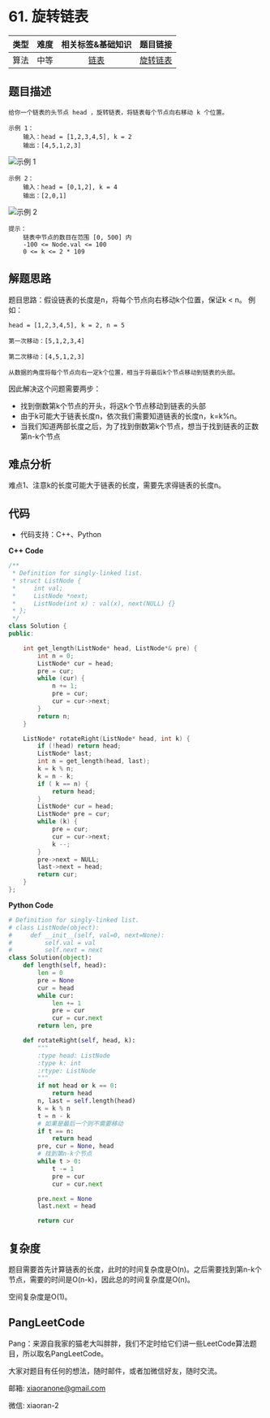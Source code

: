 # 61. 旋转链表


| 类型 | 难度 | 相关标签&基础知识 | 题目链接 |
| :------: | :--------: | :---: | :------: | 
| 算法 | 中等 | [链表](#) | [旋转链表](https://leetcode-cn.com/problems/rotate-list/) | 

## 题目描述

```
给你一个链表的头节点 head ，旋转链表，将链表每个节点向右移动 k 个位置。
```

```
示例 1：
    输入：head = [1,2,3,4,5], k = 2
    输出：[4,5,1,2,3]

```
![示例 1](https://assets.leetcode.com/uploads/2020/11/13/rotate1.jpg)
```
示例 2：
    输入：head = [0,1,2], k = 4
    输出：[2,0,1]
```
![示例 2](https://assets.leetcode.com/uploads/2020/11/13/roate2.jpg)


```
提示：
    链表中节点的数目在范围 [0, 500] 内
    -100 <= Node.val <= 100
    0 <= k <= 2 * 109
```

## 解题思路

题目思路：假设链表的长度是n，将每个节点向右移动k个位置，保证k < n。
例如：
```
head = [1,2,3,4,5], k = 2, n = 5

第一次移动：[5,1,2,3,4]

第二次移动：[4,5,1,2,3]

从数据的角度将每个节点向右一定k个位置，相当于将最后k个节点移动到链表的头部。
```

因此解决这个问题需要两步：
- 找到倒数第k个节点的开头，将这k个节点移动到链表的头部
- 由于k可能大于链表长度n，依次我们需要知道链表的长度n，k=k%n。
- 当我们知道两部长度之后，为了找到倒数第k个节点，想当于找到链表的正数第n-k个节点


## 难点分析

难点1、注意k的长度可能大于链表的长度，需要先求得链表的长度n。

## 代码
- 代码支持：C++、Python

**C++ Code**
```C++
/**
 * Definition for singly-linked list.
 * struct ListNode {
 *     int val;
 *     ListNode *next;
 *     ListNode(int x) : val(x), next(NULL) {}
 * };
 */
class Solution {
public:

    int get_length(ListNode* head, ListNode*& pre) {
        int n = 0;
        ListNode* cur = head;
        pre = cur;
        while (cur) {
            n += 1;
            pre = cur;
            cur = cur->next;
        }
        return n;
    }

    ListNode* rotateRight(ListNode* head, int k) {
        if (!head) return head;
        ListNode* last;
        int n = get_length(head, last);
        k = k % n;
        k = n - k;
        if ( k == n) {
            return head;
        }
        ListNode* cur = head;
        ListNode* pre = cur;
        while (k) {
            pre = cur;
            cur = cur->next;
            k --;
        }
        pre->next = NULL;
        last->next = head;
        return cur;
    }
};
```

**Python Code**
```Python
# Definition for singly-linked list.
# class ListNode(object):
#     def __init__(self, val=0, next=None):
#         self.val = val
#         self.next = next
class Solution(object):
    def length(self, head):
        len = 0
        pre = None
        cur = head
        while cur:
            len += 1
            pre = cur
            cur = cur.next
        return len, pre

    def rotateRight(self, head, k):
        """
        :type head: ListNode
        :type k: int
        :rtype: ListNode
        """
        if not head or k == 0:
            return head
        n, last = self.length(head)
        k = k % n
        t = n - k
        # 如果是最后一个则不需要移动
        if t == n:
            return head
        pre, cur = None, head
        # 找到第n-k个节点
        while t > 0:
            t -= 1
            pre = cur
            cur = cur.next

        pre.next = None
        last.next = head

        return cur
```

## 复杂度

题目需要首先计算链表的长度，此时的时间复杂度是O(n)。之后需要找到第n-k个节点，需要的时间是O(n-k)，因此总的时间复杂度是O(n)。

空间复杂度是O(1)。

## PangLeetCode

Pang：来源自我家的猫老大叫胖胖，我们不定时给它们讲一些LeetCode算法题目，所以取名PangLeetCode。

大家对题目有任何的想法，随时邮件，或者加微信好友，随时交流。

邮箱: xiaoranone@gmail.com

微信: xiaoran-2 